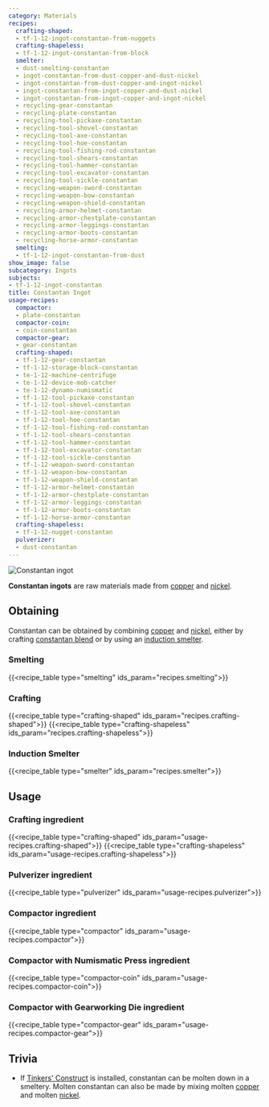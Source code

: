 ```yaml
---
category: Materials
recipes:
  crafting-shaped:
  - tf-1-12-ingot-constantan-from-nuggets
  crafting-shapeless:
  - tf-1-12-ingot-constantan-from-block
  smelter:
  - dust-smelting-constantan
  - ingot-constantan-from-dust-copper-and-dust-nickel
  - ingot-constantan-from-dust-copper-and-ingot-nickel
  - ingot-constantan-from-ingot-copper-and-dust-nickel
  - ingot-constantan-from-ingot-copper-and-ingot-nickel
  - recycling-gear-constantan
  - recycling-plate-constantan
  - recycling-tool-pickaxe-constantan
  - recycling-tool-shovel-constantan
  - recycling-tool-axe-constantan
  - recycling-tool-hoe-constantan
  - recycling-tool-fishing-rod-constantan
  - recycling-tool-shears-constantan
  - recycling-tool-hammer-constantan
  - recycling-tool-excavator-constantan
  - recycling-tool-sickle-constantan
  - recycling-weapon-sword-constantan
  - recycling-weapon-bow-constantan
  - recycling-weapon-shield-constantan
  - recycling-armor-helmet-constantan
  - recycling-armor-chestplate-constantan
  - recycling-armor-leggings-constantan
  - recycling-armor-boots-constantan
  - recycling-horse-armor-constantan
  smelting:
  - tf-1-12-ingot-constantan-from-dust
show_image: false
subcategory: Ingots
subjects:
- tf-1-12-ingot-constantan
title: Constantan Ingot
usage-recipes:
  compactor:
  - plate-constantan
  compactor-coin:
  - coin-constantan
  compactor-gear:
  - gear-constantan
  crafting-shaped:
  - tf-1-12-gear-constantan
  - tf-1-12-storage-block-constantan
  - te-1-12-machine-centrifuge
  - te-1-12-device-mob-catcher
  - te-1-12-dynamo-numismatic
  - tf-1-12-tool-pickaxe-constantan
  - tf-1-12-tool-shovel-constantan
  - tf-1-12-tool-axe-constantan
  - tf-1-12-tool-hoe-constantan
  - tf-1-12-tool-fishing-rod-constantan
  - tf-1-12-tool-shears-constantan
  - tf-1-12-tool-hammer-constantan
  - tf-1-12-tool-excavator-constantan
  - tf-1-12-tool-sickle-constantan
  - tf-1-12-weapon-sword-constantan
  - tf-1-12-weapon-bow-constantan
  - tf-1-12-weapon-shield-constantan
  - tf-1-12-armor-helmet-constantan
  - tf-1-12-armor-chestplate-constantan
  - tf-1-12-armor-leggings-constantan
  - tf-1-12-armor-boots-constantan
  - tf-1-12-horse-armor-constantan
  crafting-shapeless:
  - tf-1-12-nugget-constantan
  pulverizer:
  - dust-constantan
---
```


![Constantan ingot](/images/docs/1.12/thermal-foundation/ingot-constantan.png)


**Constantan ingots** are raw materials made from [copper](../copper-ingot/)
and [nickel](../nickel-ingot/).


Obtaining
---------

Constantan can be obtained by combining [copper](../copper-ingot/) and
[nickel](../nickel-ingot/), either by crafting [constantan
blend](../constantan-blend/) or by using an [induction
smelter](../../thermal-expansion/induction-smelter/).

### Smelting
{{<recipe_table type="smelting" ids_param="recipes.smelting">}}

### Crafting
{{<recipe_table type="crafting-shaped" ids_param="recipes.crafting-shaped">}}
{{<recipe_table type="crafting-shapeless" ids_param="recipes.crafting-shapeless">}}

### Induction Smelter
{{<recipe_table type="smelter" ids_param="recipes.smelter">}}


Usage
-----

### Crafting ingredient
{{<recipe_table type="crafting-shaped" ids_param="usage-recipes.crafting-shaped">}}
{{<recipe_table type="crafting-shapeless" ids_param="usage-recipes.crafting-shapeless">}}

### Pulverizer ingredient
{{<recipe_table type="pulverizer" ids_param="usage-recipes.pulverizer">}}

### Compactor ingredient
{{<recipe_table type="compactor" ids_param="usage-recipes.compactor">}}

### Compactor with Numismatic Press ingredient
{{<recipe_table type="compactor-coin" ids_param="usage-recipes.compactor-coin">}}

### Compactor with Gearworking Die ingredient
{{<recipe_table type="compactor-gear" ids_param="usage-recipes.compactor-gear">}}


Trivia
------

* If [Tinkers'
  Construct](https://minecraft.curseforge.com/projects/tinkers-construct) is
  installed, constantan can be molten down in a smeltery. Molten constantan can
  also be made by mixing molten [copper](../copper-ingot/) and molten
  [nickel](../nickel-ingot/).
